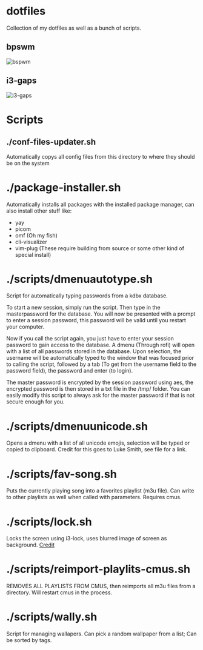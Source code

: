 # dotfiles

Collection of my dotfiles as well as a bunch of scripts.

## bpswm
![bspwm](https://i.imgur.com/FW7iDir.png)
## i3-gaps
![i3-gaps](https://i.imgur.com/s18UaNz.png)

# Scripts
## ./conf-files-updater.sh
Automatically copys all config files from this directory to where they should be on the system

# ./package-installer.sh
Automatically installs all packages with the installed package manager, can also install other stuff like:
- yay
- picom
- omf (Oh my fish)
- cli-visualizer
- vim-plug
(These require building from source or some other kind of special install)

# ./scripts/dmenuautotype.sh
Script for automatically typing passwords from a kdbx database.

To start a new session, simply run the script. Then type in the masterpassword for the database. You will now be presented with a prompt to enter a session password, this password will be valid until you restart your computer.

Now if you call the script again, you just have to enter your session password to gain access to the database. A dmenu (Through rofi) will open with a list of all passwords stored in the database. Upon selection, the username will be automatically typed to the window that was focused prior to calling the script, followed by a tab (To get from the username field to the password field), the password and enter (to login).

The master password is encrypted by the session password using aes, the encrypted password is then stored in a txt file in the /tmp/ folder. You can easily modify this script to always ask for the master password if that is not secure enough for you.

# ./scripts/dmenuunicode.sh
Opens a dmenu with a list of all unicode emojis, selection will be typed or copied to clipboard. Credit for this goes to Luke Smith, see file for a link.

# ./scripts/fav-song.sh
Puts the currently playing song into a favorites playlist (m3u file). Can write to other playlists as well when called with parameters.
Requires cmus.

# ./scripts/lock.sh
Locks the screen using i3-lock, uses blurred image of screen as background. [Credit](https://github.com/petvas/i3lock-blur)

# ./scripts/reimport-playlits-cmus.sh
REMOVES ALL PLAYLISTS FROM CMUS, then reimports all m3u files from a directory. Will restart cmus in the process.

# ./scripts/wally.sh
Script for managing wallapers. Can pick a random wallpaper from a list; Can be sorted by tags.
